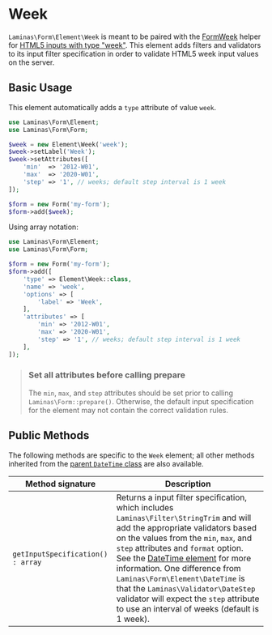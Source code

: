# Week

`Laminas\Form\Element\Week` is meant to be paired with the
[FormWeek](../helper/form-week.md) helper for
[HTML5 inputs with type "week"](http://www.whatwg.org/specs/web-apps/current-work/multipage/states-of-the-type-attribute.html#week-state-%28type=week%29).
This element adds filters and validators to its input filter specification in
order to validate HTML5 week input values on the server.

## Basic Usage

This element automatically adds a `type` attribute of value `week`.

```php
use Laminas\Form\Element;
use Laminas\Form\Form;

$week = new Element\Week('week');
$week->setLabel('Week');
$week->setAttributes([
    'min'  => '2012-W01',
    'max'  => '2020-W01',
    'step' => '1', // weeks; default step interval is 1 week
]);

$form = new Form('my-form');
$form->add($week);
```

Using array notation:

```php
use Laminas\Form\Element;
use Laminas\Form\Form;

$form = new Form('my-form');
$form->add([
	'type' => Element\Week::class,
	'name' => 'week',
	'options' => [
		'label' => 'Week',
	],
	'attributes' => [
		'min' => '2012-W01',
		'max' => '2020-W01',
		'step' => '1', // weeks; default step interval is 1 week
	],
]);
```

> ### Set all attributes before calling prepare
>
> The `min`, `max`, and `step` attributes should be set prior to calling
> `Laminas\Form::prepare()`. Otherwise, the default input specification for the
> element may not contain the correct validation rules.

## Public Methods

The following methods are specific to the `Week` element; all other methods
inherited from the [parent `DateTime` class](date-time.md#public-methods) are also
available.

Method signature                  | Description
--------------------------------- | -----------
`getInputSpecification() : array` | Returns a input filter specification, which includes `Laminas\Filter\StringTrim` and will add the appropriate validators based on the values from the `min`, `max`, and `step` attributes and `format` option.  See the [DateTime element](date-time.md#public-methods) for more information.  One difference from `Laminas\Form\Element\DateTime` is that the `Laminas\Validator\DateStep` validator will expect the `step` attribute to use an interval of weeks (default is 1 week).
